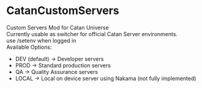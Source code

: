 # CatanCustomServers
 Custom Servers Mod for Catan Universe  
 Currently usable as switcher for official Catan Server environments.  
 use /setenv <Environment> when logged in  
 Available Options:
 - DEV (default) -> Developer servers  
 - PROD -> Standard production servers
 - QA -> Quality Assurance servers
 - LOCAL -> Local on device server using Nakama (not fully implemented)
